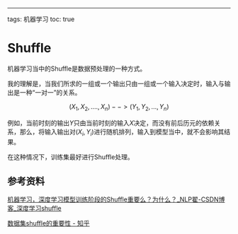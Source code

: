 ---
tags: 机器学习
toc: true


# Shuffle

机器学习当中的Shuffle是数据预处理的一种方式。

我的理解是，当我们所求的一组或一个输出只由一组或一个输入决定时，输入与输出是一种“一对一”的关系。

$$(X_1,X_2,....,X_n) --> (Y_1,Y_2, ..., Y_n)$$

例如，当前时刻的输出$Y$只由当前时刻的输入$X$决定，而没有前后历元的依赖关系，那么，将输入输出对$(X_i,Y_i)$进行随机排列，输入到模型当中，就不会影响其结果。

在这种情况下，训练集最好进行Shuffle处理。


## 参考资料

[机器学习，深度学习模型训练阶段的Shuffle重要么？为什么？_NLP翟-CSDN博客_深度学习shuffle](https://blog.csdn.net/qq_19672707/article/details/88864207)

[数据集shuffle的重要性 - 知乎](https://zhuanlan.zhihu.com/p/57108650)


